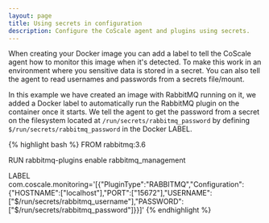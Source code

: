 ```yaml
---
layout: page
title: Using secrets in configuration
description: Configure the CoScale agent and plugins using secrets.
---
```


When creating your Docker image you can add a label to tell the CoScale agent how to monitor this image when it's detected. To make this work in an environment where you sensitive data is stored in a secret. You can also tell the agent to read usernames and passwords from a secrets file/mount.

In this example we have created an image with RabbitMQ running on it, we added a Docker label to automatically run the RabbitMQ plugin on the container once it starts. We tell the agent to get the password from a secret on the filesystem located at `/run/secrets/rabbitmq_password` by defining `$/run/secrets/rabbitmq_password` in the Docker LABEL.

{% highlight bash %}
FROM rabbitmq:3.6

RUN rabbitmq-plugins enable rabbitmq_management

LABEL com.coscale.monitoring='[{"PluginType":"RABBITMQ","Configuration":{"HOSTNAME":["localhost"],"PORT":["15672"],"USERNAME":["$/run/secrets/rabbitmq_username"],"PASSWORD":["$/run/secrets/rabbitmq_password"]}}]'
{% endhighlight %}

